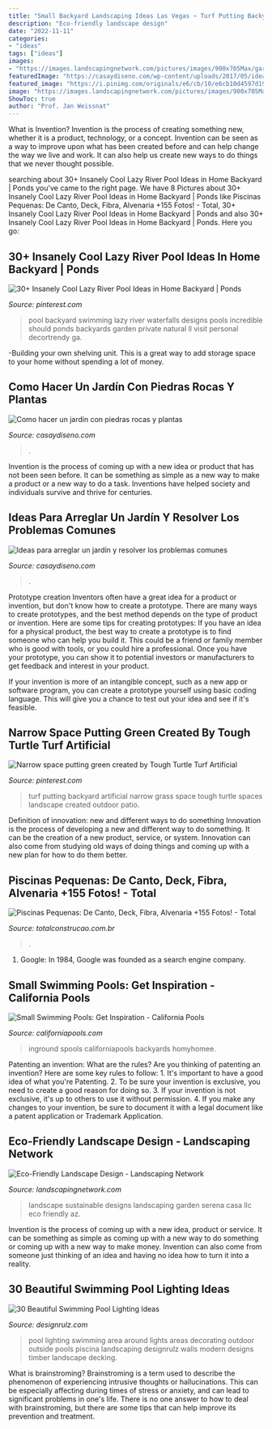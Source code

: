 ```yaml
---
title: "Small Backyard Landscaping Ideas Las Vegas ~ Turf Putting Backyard Artificial Narrow Grass Space Tough Turtle Spaces Landscape Created Outdoor Patio"
description: "Eco-friendly landscape design"
date: "2022-11-11"
categories:
- "ideas"
tags: ["ideas"]
images:
- "https://images.landscapingnetwork.com/pictures/images/900x705Max/garden-design_16/garden-walkway-casa-serena-landscape-designs-llc_2825.jpg"
featuredImage: "https://casaydiseno.com/wp-content/uploads/2017/05/ideas-para-arreglar-un-jardin-franjas-plantas-jardin.jpg"
featured_image: "https://i.pinimg.com/originals/e6/cb/10/e6cb10d4597d19b65f712466a9f73de0.jpg"
image: "https://images.landscapingnetwork.com/pictures/images/900x705Max/garden-design_16/garden-walkway-casa-serena-landscape-designs-llc_2825.jpg"
ShowToc: true
author: "Prof. Jan Weissnat"
---
```



What is Invention?
Invention is the process of creating something new, whether it is a product, technology, or a concept. Invention can be seen as a way to improve upon what has been created before and can help change the way we live and work. It can also help us create new ways to do things that we never thought possible.

	

		
searching about 30+ Insanely Cool Lazy River Pool Ideas in Home Backyard | Ponds you've came to the right page. We have 8 Pictures about 30+ Insanely Cool Lazy River Pool Ideas in Home Backyard | Ponds like Piscinas Pequenas: De Canto, Deck, Fibra, Alvenaria +155 Fotos! - Total, 30+ Insanely Cool Lazy River Pool Ideas in Home Backyard | Ponds and also 30+ Insanely Cool Lazy River Pool Ideas in Home Backyard | Ponds. Here you go:
		
    
## 30+ Insanely Cool Lazy River Pool Ideas In Home Backyard | Ponds

<img loading=lazy src="https://i.pinimg.com/originals/e8/75/0d/e8750d3704337ca41ed5888429b0a5e7.jpg" onerror="this.onerror=null;this.src='https://tse3.mm.bing.net/th?id=OIP.nZWk9DzUM1w_nzCdWzdyBwHaJ3&amp;pid=15.1';" alt="30+ Insanely Cool Lazy River Pool Ideas in Home Backyard | Ponds">

_Source: pinterest.com_

>pool backyard swimming lazy river waterfalls designs pools incredible should ponds backyards garden private natural ll visit personal decortrendy ga. 

	

-Building your own shelving unit. This is a great way to add storage space to your home without spending a lot of money.

    
## Como Hacer Un Jardín Con Piedras Rocas Y Plantas

<img loading=lazy src="https://casaydiseno.com/wp-content/uploads/2017/03/como-hacer-un-jardin-con-piedras-exteriores-diseno.jpg" onerror="this.onerror=null;this.src='https://tse4.mm.bing.net/th?id=OIP.K6hbSJTa-4W3iPcD82H2bwHaJ3&amp;pid=15.1';" alt="Como hacer un jardín con piedras rocas y plantas">

_Source: casaydiseno.com_

>. 

	

Invention is the process of coming up with a new idea or product that has not been seen before. It can be something as simple as a new way to make a product or a new way to do a task. Inventions have helped society and individuals survive and thrive for centuries.

    
## Ideas Para Arreglar Un Jardín Y Resolver Los Problemas Comunes

<img loading=lazy src="https://casaydiseno.com/wp-content/uploads/2017/05/ideas-para-arreglar-un-jardin-franjas-plantas-jardin.jpg" onerror="this.onerror=null;this.src='https://tse2.mm.bing.net/th?id=OIP.hOWr-f8pkweZt4h7eah9dgHaLH&amp;pid=15.1';" alt="Ideas para arreglar un jardín y resolver los problemas comunes">

_Source: casaydiseno.com_

>. 

	

Prototype creation
Inventors often have a great idea for a product or invention, but don't know how to create a prototype. There are many ways to create prototypes, and the best method depends on the type of product or invention. Here are some tips for creating prototypes:
If you have an idea for a physical product, the best way to create a prototype is to find someone who can help you build it. This could be a friend or family member who is good with tools, or you could hire a professional. Once you have your prototype, you can show it to potential investors or manufacturers to get feedback and interest in your product.

If your invention is more of an intangible concept, such as a new app or software program, you can create a prototype yourself using basic coding language. This will give you a chance to test out your idea and see if it's feasible.

    
## Narrow Space Putting Green Created By Tough Turtle Turf Artificial

<img loading=lazy src="https://i.pinimg.com/originals/e6/cb/10/e6cb10d4597d19b65f712466a9f73de0.jpg" onerror="this.onerror=null;this.src='https://tse2.mm.bing.net/th?id=OIP.2GMF5wn1KjeAG9oD5m0GSAHaFj&amp;pid=15.1';" alt="Narrow space putting green created by Tough Turtle Turf Artificial">

_Source: pinterest.com_

>turf putting backyard artificial narrow grass space tough turtle spaces landscape created outdoor patio. 

	

Definition of innovation: new and different ways to do something
Innovation is the process of developing a new and different way to do something. It can be the creation of a new product, service, or system. Innovation can also come from studying old ways of doing things and coming up with a new plan for how to do them better.

    
## Piscinas Pequenas: De Canto, Deck, Fibra, Alvenaria +155 Fotos! - Total

<img loading=lazy src="http://www.totalconstrucao.com.br/wp-content/uploads/2018/05/piscinas-pequenas-1.jpg" onerror="this.onerror=null;this.src='https://tse4.mm.bing.net/th?id=OIP.EWkLGXJ0VOQ4iNl2sUvVfwHaEh&amp;pid=15.1';" alt="Piscinas Pequenas: De Canto, Deck, Fibra, Alvenaria +155 Fotos! - Total">

_Source: totalconstrucao.com.br_

>. 

	

1. Google: In 1984, Google was founded as a search engine company.

    
## Small Swimming Pools: Get Inspiration - California Pools

<img loading=lazy src="https://californiapools.com/wp-content/uploads/2019/08/Spool-design-for-small-backyard.jpg" onerror="this.onerror=null;this.src='https://tse4.mm.bing.net/th?id=OIP.LDah62ZsjGwYuc9Pv4KdhQHaE8&amp;pid=15.1';" alt="Small Swimming Pools: Get Inspiration - California Pools">

_Source: californiapools.com_

>inground spools californiapools backyards homyhomee. 

	

Patenting an invention: What are the rules?
Are you thinking of patenting an invention? Here are some key rules to follow: 1. It's important to have a good idea of what you're Patenting. 
2. To be sure your invention is exclusive, you need to create a good reason for doing so. 
3. If your invention is not exclusive, it's up to others to use it without permission. 4. If you make any changes to your invention, be sure to document it with a legal document like a patent application or Trademark Application. 
    
## Eco-Friendly Landscape Design - Landscaping Network

<img loading=lazy src="https://images.landscapingnetwork.com/pictures/images/900x705Max/garden-design_16/garden-walkway-casa-serena-landscape-designs-llc_2825.jpg" onerror="this.onerror=null;this.src='https://tse3.mm.bing.net/th?id=OIP.xeBdNhkWoxYQRDNR-6A-EgHaFj&amp;pid=15.1';" alt="Eco-Friendly Landscape Design - Landscaping Network">

_Source: landscapingnetwork.com_

>landscape sustainable designs landscaping garden serena casa llc eco friendly az. 

	

Invention is the process of coming up with a new idea, product or service. It can be something as simple as coming up with a new way to do something or coming up with a new way to make money. Invention can also come from someone just thinking of an idea and having no idea how to turn it into a reality.

    
## 30 Beautiful Swimming Pool Lighting Ideas

<img loading=lazy src="http://cdn.designrulz.com/wp-content/uploads/2016/07/lights-pool-designrulz-2.jpg" onerror="this.onerror=null;this.src='https://tse3.mm.bing.net/th?id=OIP.M_1AOGIFkJU8uQErryuWPgHaFj&amp;pid=15.1';" alt="30 Beautiful Swimming Pool Lighting Ideas">

_Source: designrulz.com_

>pool lighting swimming area around lights areas decorating outdoor outside pools piscina landscaping designrulz walls modern designs timber landscape decking. 

	

What is brainstroming?
Brainstroming is a term used to describe the phenomenon of experiencing intrusive thoughts or hallucinations. This can be especially affecting during times of stress or anxiety, and can lead to significant problems in one's life. There is no one answer to how to deal with brainstroming, but there are some tips that can help improve its prevention and treatment.

